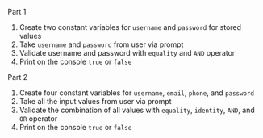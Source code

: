 Part 1

1. Create two constant variables for `username` and `password` for stored values
2. Take `username` and `password` from user via prompt
3. Validate username and password with `equality` and `AND` operator
4. Print on the console `true` or `false`

Part 2


1. Create four constant variables for `username`, `email`, `phone`, and `password`
2. Take all the input values from user via prompt
3. Validate the combination of all values with `equality`, `identity`, `AND`, and `OR` operator
4. Print on the console `true` or `false`